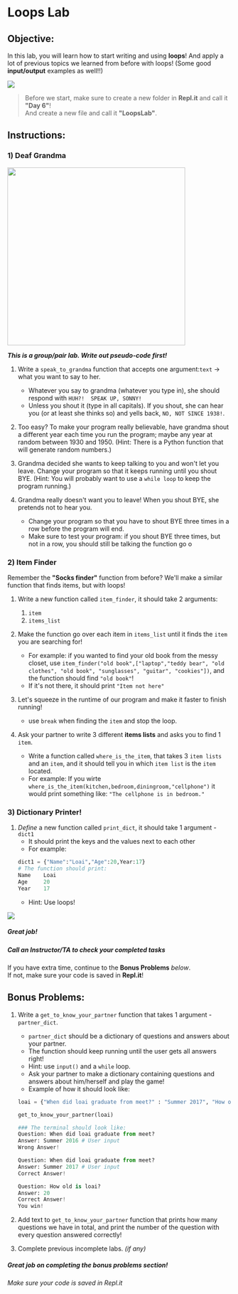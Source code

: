 # Loops Lab

## Objective: 
In this lab, you will learn how to start writing and using **loops**! And apply a lot of previous topics we learned from before with loops! (Some good **input/output** examples as well!!)

<img src="https://www.system-concepts.com/wp-content/uploads/2020/02/excited-minions-gif-360x163.gif">




> Before we start, make sure to create a new folder in **Repl.it** and call it **"Day 6"**!  
> And create a new file and call it **"LoopsLab"**.  

## Instructions:

### 1) Deaf Grandma
<img src="https://s3.amazonaws.com/after-school-assets/deaf_grandma.jpg" width="400">

***This is a group/pair lab. Write out pseudo-code first!***

1. Write a `speak_to_grandma` function that accepts one argument:`text` -> what you want to say to her. 
    - Whatever you say to grandma (whatever you type in), she should respond with `HUH?!  SPEAK UP, SONNY!`
    - Unless you shout it (type in all capitals). If you shout, she can hear you (or at least she thinks so) and yells back, `NO, NOT SINCE 1938!`.


2. Too easy? To make your program really believable, have grandma shout a different year each time you run the program; maybe any year at random between 1930 and 1950. (Hint: There is a Python function that will generate random numbers.) 


3. Grandma decided she wants to keep talking to you and won't let you leave. Change your program so that it keeps running until you shout BYE. (Hint: You will probably want to use a `while loop` to keep the program running.)


4. Grandma really doesn't want you to leave! When you shout BYE, she pretends not to hear you. 
    - Change your program so that you have to shout BYE three times in a row before the program will end. 
    - Make sure to test your program: if you shout BYE three times, but not in a row, you should still be talking the function go o
### 2) Item Finder

Remember the **"Socks finder"** function from before? We'll make a similar function that finds items, but with loops!
1. Write a new function called `item_finder`, it should take 2 arguments:
    1. `item`
    2. `items_list`

2. Make the function go over each item in `items_list` until it finds the `item` you are searching for!
    - For example: if you wanted to find your old book from the messy closet, use `item_finder("old book",["laptop","teddy bear", "old clothes", "old book", "sunglasses", "guitar", "cookies"])`, and the function should find `"old book"`!
    - If it's not there, it should print `"Item not here"`

3. Let's squeeze in the runtime of our program and make it faster to finish running!
    - use `break` when finding the `item` and stop the loop.
    
4. Ask your partner to write 3 different **items lists** and asks you to find 1 `item`.
    - Write a function called `where_is_the_item`, that takes 3 `item lists` and an `item`, and it should tell you in which `item list` is the `item` located.
    - For example: If you wirte `where_is_the_item(kitchen,bedroom,diningroom,"cellphone")` it would print something like: `"The cellphone is in bedroom."`

### 3) Dictionary Printer!

1. *Define* a new function called `print_dict`, it should take 1 argument - `dict1`
    - It should print the keys and the values next to each other
    - For example:
    ```python
    dict1 = {"Name":"Loai","Age":20,Year:17}
    # The function should print:
    Name    Loai
    Age     20
    Year    17
    ```
    - Hint: Use loops!


[![](https://i.gifer.com/7tB1.gif)]()




##### Great job!
##### Call an Instructor/TA to check your completed tasks
 

If you have extra time, continue to the **Bonus Problems** *below*.  
If not, make sure your code is saved in **Repl.it**!







## Bonus Problems:

1. Write a `get_to_know_your_partner` function that takes 1 argument - `partner_dict`.
    - `partner_dict` should be a dictionary of questions and answers about your partner.
    - The function should keep running until the user gets all answers right!
    - Hint: use `input()` and a `while` loop.
    - Ask your partner to make a dictionary containing questions and answers about him/herself and play the game!
    - Example of how it should look like:
    ```python
    loai = {"When did loai graduate from meet?" : "Summer 2017", "How old is loai?" : 20}
    
    get_to_know_your_partner(loai)
    
    ### The terminal should look like:
    Question: When did loai graduate from meet?
    Answer: Summer 2016 # User input
    Wrong Answer!
    
    Question: When did loai graduate from meet?
    Answer: Summer 2017 # User input
    Correct Answer!
    
    Question: How old is loai?
    Answer: 20
    Correct Answer!
    You win!
    
    ```

2. Add text to `get_to_know_your_partner` function that prints how many questions we have in total, and print the number of the question with every question answered correctly!

3. Complete previous incomplete labs. *(if any)*


##### Great job on completing the bonus problems section!  
###### Make sure your code is saved in Repl.it

